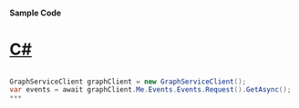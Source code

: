 #### Sample Code
# [C#](#tab/c-sharp)

```C#

GraphServiceClient graphClient = new GraphServiceClient();
var events = await graphClient.Me.Events.Events.Request().GetAsync();
*** 

```